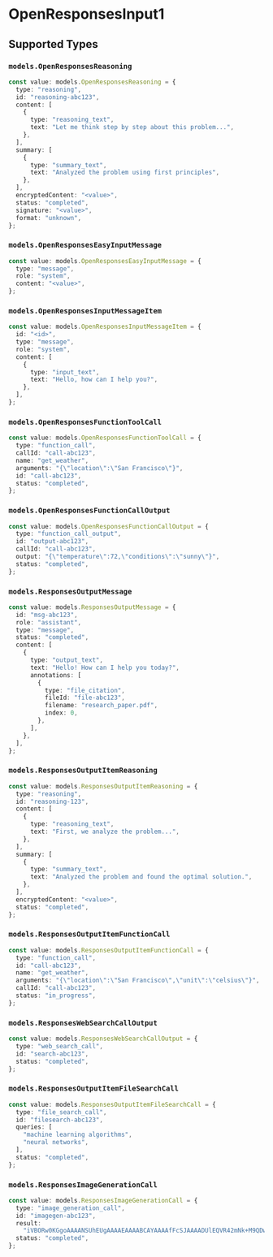 # OpenResponsesInput1


## Supported Types

### `models.OpenResponsesReasoning`

```typescript
const value: models.OpenResponsesReasoning = {
  type: "reasoning",
  id: "reasoning-abc123",
  content: [
    {
      type: "reasoning_text",
      text: "Let me think step by step about this problem...",
    },
  ],
  summary: [
    {
      type: "summary_text",
      text: "Analyzed the problem using first principles",
    },
  ],
  encryptedContent: "<value>",
  status: "completed",
  signature: "<value>",
  format: "unknown",
};
```

### `models.OpenResponsesEasyInputMessage`

```typescript
const value: models.OpenResponsesEasyInputMessage = {
  type: "message",
  role: "system",
  content: "<value>",
};
```

### `models.OpenResponsesInputMessageItem`

```typescript
const value: models.OpenResponsesInputMessageItem = {
  id: "<id>",
  type: "message",
  role: "system",
  content: [
    {
      type: "input_text",
      text: "Hello, how can I help you?",
    },
  ],
};
```

### `models.OpenResponsesFunctionToolCall`

```typescript
const value: models.OpenResponsesFunctionToolCall = {
  type: "function_call",
  callId: "call-abc123",
  name: "get_weather",
  arguments: "{\"location\":\"San Francisco\"}",
  id: "call-abc123",
  status: "completed",
};
```

### `models.OpenResponsesFunctionCallOutput`

```typescript
const value: models.OpenResponsesFunctionCallOutput = {
  type: "function_call_output",
  id: "output-abc123",
  callId: "call-abc123",
  output: "{\"temperature\":72,\"conditions\":\"sunny\"}",
  status: "completed",
};
```

### `models.ResponsesOutputMessage`

```typescript
const value: models.ResponsesOutputMessage = {
  id: "msg-abc123",
  role: "assistant",
  type: "message",
  status: "completed",
  content: [
    {
      type: "output_text",
      text: "Hello! How can I help you today?",
      annotations: [
        {
          type: "file_citation",
          fileId: "file-abc123",
          filename: "research_paper.pdf",
          index: 0,
        },
      ],
    },
  ],
};
```

### `models.ResponsesOutputItemReasoning`

```typescript
const value: models.ResponsesOutputItemReasoning = {
  type: "reasoning",
  id: "reasoning-123",
  content: [
    {
      type: "reasoning_text",
      text: "First, we analyze the problem...",
    },
  ],
  summary: [
    {
      type: "summary_text",
      text: "Analyzed the problem and found the optimal solution.",
    },
  ],
  encryptedContent: "<value>",
  status: "completed",
};
```

### `models.ResponsesOutputItemFunctionCall`

```typescript
const value: models.ResponsesOutputItemFunctionCall = {
  type: "function_call",
  id: "call-abc123",
  name: "get_weather",
  arguments: "{\"location\":\"San Francisco\",\"unit\":\"celsius\"}",
  callId: "call-abc123",
  status: "in_progress",
};
```

### `models.ResponsesWebSearchCallOutput`

```typescript
const value: models.ResponsesWebSearchCallOutput = {
  type: "web_search_call",
  id: "search-abc123",
  status: "completed",
};
```

### `models.ResponsesOutputItemFileSearchCall`

```typescript
const value: models.ResponsesOutputItemFileSearchCall = {
  type: "file_search_call",
  id: "filesearch-abc123",
  queries: [
    "machine learning algorithms",
    "neural networks",
  ],
  status: "completed",
};
```

### `models.ResponsesImageGenerationCall`

```typescript
const value: models.ResponsesImageGenerationCall = {
  type: "image_generation_call",
  id: "imagegen-abc123",
  result:
    "iVBORw0KGgoAAAANSUhEUgAAAAEAAAABCAYAAAAfFcSJAAAADUlEQVR42mNk+M9QDwADhgGAWjR9awAAAABJRU5ErkJggg==",
  status: "completed",
};
```

